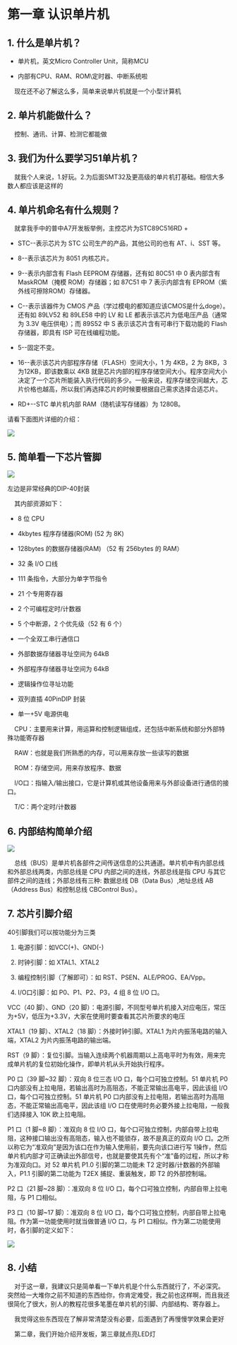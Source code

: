# 第一章 认识单片机

## 1. 什么是单片机？

- 单片机，英文Micro Controller Unit，简称MCU

- 内部有CPU、RAM、ROM\定时器、中断系统啦

    现在还不必了解这么多，简单来说单片机就是一个小型计算机

## 2. 单片机能做什么？

    控制、通讯、计算、检测它都能做

## 3. 我们为什么要学习51单片机？

    就我个人来说，1.好玩。2.为后面SMT32及更高级的单片机打基础。相信大多数人都应该是这样的

## 4. 单片机命名有什么规则？

    就拿我手中的普中A7开发板举例，主控芯片为STC89C516RD +

- STC--表示芯片为 STC 公司生产的产品，其他公司的也有 AT、i、SST 等。

- 8--表示该芯片为 8051 内核芯片。

- 9--表示内部含有 Flash EEPROM 存储器，还有如 80C51 中 0 表内部含有MaskROM（掩模 ROM）存储器；如 87C51 中 7 表示内部含有 EPROM（紫外线可擦除ROM）存储器。

- C--表示该器件为 CMOS 产品（学过模电的都知道应该CMOS是什么doge）。还有如 89LV52 和 89LE58 中的 LV 和 LE 都表示该芯片为低电压产品（通常为 3.3V 电压供电）；而 89S52 中 S 表示该芯片含有可串行下载功能的 Flash 存储器，即具有 ISP 可在线编程功能。

- 5--固定不变。

- 16--表示该芯片内部程序存储（FLASH）空间大小，1 为 4KB，2 为 8KB，3 为12KB，即该数乘以 4KB 就是芯片内部的程序存储空间大小。程序空间大小决定了一个芯片所能装入执行代码的多少。一般来说，程序存储空间越大，芯片价格也越高，所以我们再选择芯片的时候要根据自己需求选择合适芯片。

- RD+--STC 单片机内部 RAM（随机读写存储器）为 1280B。

请看下面图片详细的介绍：

![](https://img.picgo.net/2024/05/22/1a264a89f5f1ff3f5.png)

## 5. 简单看一下芯片管脚

![](https://img.picgo.net/2024/05/22/-2024-05-22-214105a9f6f5d574604661.png)

左边是非常经典的DIP-40封装

    其内部资源如下：

- 8 位 CPU

- 4kbytes 程序存储器(ROM) (52 为 8K)

- 128bytes 的数据存储器(RAM) （52 有 256bytes 的 RAM）

- 32 条 I/O 口线

- 111 条指令，大部分为单字节指令

- 21 个专用寄存器

- 2 个可编程定时/计数器

- 5 个中断源，2 个优先级（52 有 6 个）

- 一个全双工串行通信口

- 外部数据存储器寻址空间为 64kB

- 外部程序存储器寻址空间为 64kB

- 逻辑操作位寻址功能

- 双列直插 40PinDIP 封装

- 单一+5V 电源供电

    CPU：主要用来计算，用运算和控制逻辑组成，还包括中断系统和部分外部特殊功能寄存器

    RAW：也就是我们所熟悉的内存，可以用来存放一些读写的数据

    ROM：存储空间，用来存放程序、数据

    I/O口：指输入/输出接口，它是计算机或其他设备用来与外部设备进行通信的接口。

    T/C：两个定时/计数器

## 6. 内部结构简单介绍

![](https://img.picgo.net/2024/05/22/-2024-05-22-214857fd937c6b1ee52d74.png)

    总线（BUS）是单片机各部件之间传送信息的公共通道。单片机中有内部总线和外部总线两类，内部总线是 CPU 内部之间的连线，外部总线是指 CPU 与其它部件之间的连线；外部总线有三种: 数据总线 DB（Data Bus）,地址总线 AB（Address Bus）和控制总线 CBControl Bus）。

## 7. 芯片引脚介绍

40引脚我们可以按功能分为三类

1. 电源引脚：如VCC(+)、GND(-)

2. 时钟引脚：如 XTAL1、XTAL2

3. 编程控制引脚（了解即可）：如 RST、PSEN、ALE/PROG、EA/Vpp。

4. I/O口引脚：如 P0、P1、P2、P3，4 组 8 位 I/O 口。

VCC（40 脚）、GND（20 脚）：电源引脚，不同型号单片机接入对应电压，常压为+5V，低压为+3.3V，大家在使用时要查看其芯片所要求的电压

XTAL1（19 脚）、XTAL2（18 脚）：外接时钟引脚。XTAL1 为片内振荡电路的输入端，XTAL2 为片内振荡电路的输出端。

RST（9 脚）：复位引脚。当输入连续两个机器周期以上高电平时为有效，用来完成单片机的复位初始化操作，即单片机从头开始执行程序。

P0 口（39 脚~32 脚）：双向 8 位三态 I/O 口，每个口可独立控制。51 单片机 P0 口内部没有上拉电阻，若输出高时为高阻态，不能正常输出高电平，因此该组 I/O 口，每个口可独立控制。51 单片机 P0 口内部没有上拉电阻，若输出高时为高阻态，不能正常输出高电平，因此该组 I/O 口在使用时务必要外接上拉电阻，一般我们选择接入 10K 欧上拉电阻。

P1 口（1 脚~8 脚）：准双向 8 位 I/O 口，每个口可独立控制，内部自带上拉电阻，这种接口输出没有高阻态，输入也不能锁存，故不是真正的双向 I/O 口。之所以称它为“准双向”是因为该口在作为输入使用前，要先向该口进行写 1操作，然后单片机内部才可正确读出外部信号，也就是要使其先有个“准”备的过程，所以才称为准双向口。对 52 单片机 P1.0 引脚的第二功能未 T2 定时器/计数器的外部输入，P1.1 引脚的第二功能为 T2EX 捕捉、重装触发，即 T2 的外部控制端。

P2 口（21 脚~28 脚）：准双向 8 位 I/O 口，每个口可独立控制，内部自带上拉电阻，与 P1 口相似。

P3 口（10 脚~17 脚）：准双向 8 位 I/O 口，每个口可独立控制，内部自带上拉电阻。作为第一功能使用时就当做普通 I/O 口，与 P1 口相似。作为第二功能使用时，各引脚的定义如下：

![](https://img.picgo.net/2024/05/22/-2024-05-22-2207514c00912847d00ad5.png)

## 8. 小结

    对于这一章，我建议只是简单看一下单片机是个什么东西就行了，不必深究。突然给一大堆你之前不知道的东西给你，你肯定难受，我之前也这样啊，而且我还很简化了很大，别人的教程花很多笔墨在单片机的引脚、内部结构、寄存器上。

    我觉得这些东西现在了解非常清楚没有必要，后面遇到了再慢慢学效果会更好

    第二章，我们开始介绍开发板，第三章就点亮LED灯
